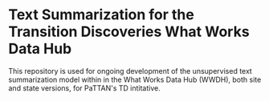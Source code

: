 # Text Summarization for the Transition Discoveries What Works Data Hub
This repository is used for ongoing development of the unsupervised text summarization model within in the What Works Data Hub (WWDH), both site and state versions, for PaTTAN's TD intitative.

